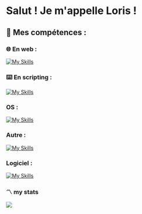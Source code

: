  # Salut ! Je m'appelle Loris ! 

## :wrench: Mes compétences :

### :globe_with_meridians: En web :
[![My Skills](https://skillicons.dev/icons?i=html,css,js,ts,sass,react,bootstrap,figma&theme=dark)](https://skillicons.dev)

### :keyboard: En scripting : 
[![My Skills](https://skillicons.dev/icons?i=php,bash,python,c,docker&theme=dark)](https://skillicons.dev)

### OS :
[![My Skills](https://skillicons.dev/icons?i=linux,windows&theme=dark)](https://skillicons.dev)

### Autre :
[![My Skills](https://skillicons.dev/icons?i=java,postgres,npm&theme=dark)](https://skillicons.dev)

### Logiciel :
[![My Skills](https://skillicons.dev/icons?i=vscode,idea,phpstorm,vite,eclipse,github,vercel&theme=dark)](https://skillicons.dev)

### :part_alternation_mark: my stats

<picture>
    <source 
    srcset="https://github-readme-streak-stats.herokuapp.com/?user=LorisCaruhel&theme=dark"
    media="(prefers-color-scheme: dark)"
    />
    <source
    srcset="https://github-readme-streak-stats.herokuapp.com/?user=LorisCaruhel"
    media="(prefers-color-scheme: light), (prefers-color-scheme: no-preference)"
    />
    <img src="https://github-readme-streak-stats.herokuapp.com/?user=LorisCaruhel" />
</picture>
